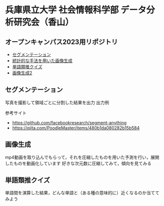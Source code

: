 # 兵庫県立大学 社会情報科学部 データ分析研究会（香山）
## オープンキャンパス2023用リポジトリ

- [セグメンテーション](#section1)
- [統計的な手法を用いた画像生成](#section2)
- [単語類推クイズ](#section3)
- [画像生成2](#section4)

## セグメンテーション <a name="section1"></a>
写真を撮影して領域ごとに分割した結果を出力
出力例

参考サイト
- https://github.com/facebookresearch/segment-anything
- https://qiita.com/PoodleMaster/items/480b1da080282b15b584

## 画像生成 <a name="section2"></a>
mp4動画を取り込んでもらって，それを圧縮したものを用いた予測を行い，展開したものを動画化しています
好きな次元数に圧縮してみて，傾向を見てみる

## 単語類推クイズ <a name="section3"></a>
単語間を演算した結果，どんな単語と（ある種の意味的に）近くなるのか当ててみよう
